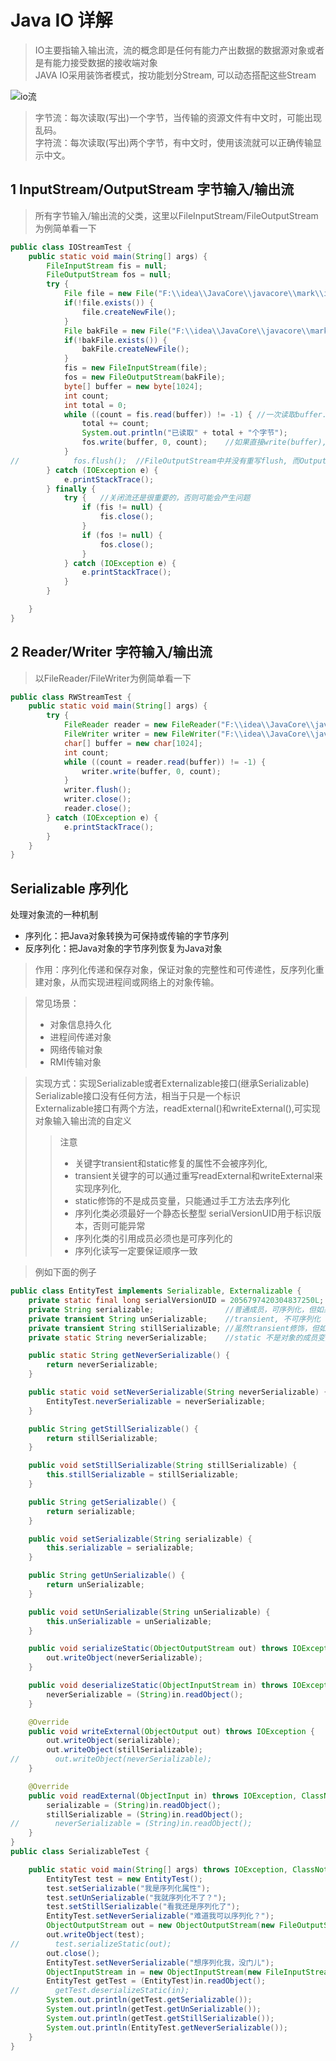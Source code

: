 # Java IO 详解
> IO主要指输入输出流，流的概念即是任何有能力产出数据的数据源对象或者是有能力接受数据的接收端对象  
> JAVA IO采用装饰者模式，按功能划分Stream, 可以动态搭配这些Stream

![io流](image/io/io.jpg)

> 字节流：每次读取(写出)一个字节，当传输的资源文件有中文时，可能出现乱码。     
> 字符流：每次读取(写出)两个字节，有中文时，使用该流就可以正确传输显示中文。

## 1 InputStream/OutputStream 字节输入/输出流
> 所有字节输入/输出流的父类，这里以FileInputStream/FileOutputStream为例简单看一下
```java
public class IOStreamTest {
    public static void main(String[] args) {
        FileInputStream fis = null;
        FileOutputStream fos = null;
        try {
            File file = new File("F:\\idea\\JavaCore\\javacore\\mark\\io.md");
            if(!file.exists()) {
                file.createNewFile();
            }
            File bakFile = new File("F:\\idea\\JavaCore\\javacore\\mark\\io_bak.md");
            if(!bakFile.exists()) {
                bakFile.createNewFile();
            }
            fis = new FileInputStream(file);
            fos = new FileOutputStream(bakFile);
            byte[] buffer = new byte[1024];
            int count;
            int total = 0;
            while ((count = fis.read(buffer)) != -1) { //一次读取buffer.length字节
                total += count;
                System.out.println("已读取" + total + "个字节");
                fos.write(buffer, 0, count);    //如果直接write(buffer),最后一次默认刷buffer.length
            }
//            fos.flush();  //FileOutputStream中并没有重写flush, 而OutputStream中的flush也啥都没做
        } catch (IOException e) {
            e.printStackTrace();
        } finally {
            try {   //关闭流还是很重要的，否则可能会产生问题
                if (fis != null) {
                    fis.close();
                }
                if (fos != null) {
                    fos.close();
                }
            } catch (IOException e) {
                e.printStackTrace();
            }
        }

    }
}
```

## 2 Reader/Writer 字符输入/输出流
> 以FileReader/FileWriter为例简单看一下
```java
public class RWStreamTest {
    public static void main(String[] args) {
        try {
            FileReader reader = new FileReader("F:\\idea\\JavaCore\\javacore\\mark\\io.md");
            FileWriter writer = new FileWriter("F:\\idea\\JavaCore\\javacore\\mark\\io_bak.md");
            char[] buffer = new char[1024];
            int count;
            while ((count = reader.read(buffer)) != -1) {
                writer.write(buffer, 0, count);
            }
            writer.flush();
            writer.close();
            reader.close();
        } catch (IOException e) {
            e.printStackTrace();
        }
    }
}
```

## Serializable 序列化
处理对象流的一种机制
* 序列化：把Java对象转换为可保持或传输的字节序列
* 反序列化：把Java对象的字节序列恢复为Java对象
> 作用：序列化传递和保存对象，保证对象的完整性和可传递性，反序列化重建对象，从而实现进程间或网络上的对象传输。
 
> 常见场景：
> * 对象信息持久化
> * 进程间传递对象
> * 网络传输对象
> * RMI传输对象

> 实现方式：实现Serializable或者Externalizable接口(继承Serializable)     
> Serializable接口没有任何方法，相当于只是一个标识        
> Externalizable接口有两个方法，readExternal()和writeExternal(),可实现对象输入输出流的自定义
> > 注意
> > * 关键字transient和static修复的属性不会被序列化,  
> > * transient关键字的可以通过重写readExternal和writeExternal来实现序列化,   
> > * static修饰的不是成员变量，只能通过手工方法去序列化
> > * 序列化类必须最好一个静态长整型 serialVersionUID用于标识版本，否则可能异常
> > * 序列化类的引用成员必须也是可序列化的
> > * 序列化读写一定要保证顺序一致

> 例如下面的例子
```java
public class EntityTest implements Serializable, Externalizable {
    private static final long serialVersionUID = 2056797420304837250L;
    private String serializable;                //普通成员，可序列化，但如果实现Externalizable的方法中没处理也不能序列化
    private transient String unSerializable;    //transient, 不可序列化
    private transient String stillSerializable; //虽然transient修饰，但如果实现Externalizable的方法中做处理也可序列化
    private static String neverSerializable;    //static 不是对象的成员变量，不能序列化，但可以手工添加序列化方法

    public static String getNeverSerializable() {
        return neverSerializable;
    }

    public static void setNeverSerializable(String neverSerializable) {
        EntityTest.neverSerializable = neverSerializable;
    }

    public String getStillSerializable() {
        return stillSerializable;
    }

    public void setStillSerializable(String stillSerializable) {
        this.stillSerializable = stillSerializable;
    }

    public String getSerializable() {
        return serializable;
    }

    public void setSerializable(String serializable) {
        this.serializable = serializable;
    }

    public String getUnSerializable() {
        return unSerializable;
    }

    public void setUnSerializable(String unSerializable) {
        this.unSerializable = unSerializable;
    }

    public void serializeStatic(ObjectOutputStream out) throws IOException {
        out.writeObject(neverSerializable);
    }

    public void deserializeStatic(ObjectInputStream in) throws IOException, ClassNotFoundException {
        neverSerializable = (String)in.readObject();
    }

    @Override
    public void writeExternal(ObjectOutput out) throws IOException {
        out.writeObject(serializable);
        out.writeObject(stillSerializable);
//        out.writeObject(neverSerializable);
    }

    @Override
    public void readExternal(ObjectInput in) throws IOException, ClassNotFoundException {
        serializable = (String)in.readObject();
        stillSerializable = (String)in.readObject();
//        neverSerializable = (String)in.readObject();
    }
}
public class SerializableTest {

    public static void main(String[] args) throws IOException, ClassNotFoundException {
        EntityTest test = new EntityTest();
        test.setSerializable("我是序列化属性");
        test.setUnSerializable("我就序列化不了？");
        test.setStillSerializable("看我还是序列化了");
        EntityTest.setNeverSerializable("难道我可以序列化？");
        ObjectOutputStream out = new ObjectOutputStream(new FileOutputStream(new File("D:\\serializable.txt")));
        out.writeObject(test);
//        test.serializeStatic(out);
        out.close();
        EntityTest.setNeverSerializable("想序列化我，没门儿");
        ObjectInputStream in = new ObjectInputStream(new FileInputStream(new File("D:\\serializable.txt")));
        EntityTest getTest = (EntityTest)in.readObject();
//        getTest.deserializeStatic(in);
        System.out.println(getTest.getSerializable());
        System.out.println(getTest.getUnSerializable());
        System.out.println(getTest.getStillSerializable());
        System.out.println(EntityTest.getNeverSerializable());
    }
}

```